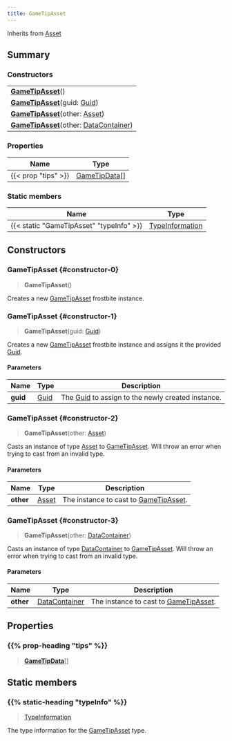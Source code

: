 ```yaml
---
title: GameTipAsset
---
```


Inherits from 
[Asset](/vext/ref/fb/asset)

## Summary
### Constructors
| |
| ----------- |
| **[GameTipAsset](#constructor-0)**() |
| **[GameTipAsset](#constructor-1)**(guid: [Guid](/vext/ref/shared/class/guid)) |
| **[GameTipAsset](#constructor-2)**(other: [Asset](/vext/ref/fb/asset)) |
| **[GameTipAsset](#constructor-3)**(other: [DataContainer](/vext/ref/shared/class/datacontainer)) |

### Properties
| Name | Type |
| ---- | ---- |
| {{< prop "tips" >}} | [GameTipData](/vext/ref/fb/gametipdata)[] |

### Static members
| Name | Type |
| ---- | ---- |
| {{< static "GameTipAsset" "typeInfo" >}} | [TypeInformation](/vext/ref/shared/class/typeinformation) |

## Constructors
### GameTipAsset {#constructor-0}
> **GameTipAsset**()

Creates a new [GameTipAsset](/vext/ref/fb/gametipasset) frostbite instance.

### GameTipAsset {#constructor-1}
> **GameTipAsset**(guid: [Guid](/vext/ref/shared/class/guid))

Creates a new [GameTipAsset](/vext/ref/fb/gametipasset) frostbite instance and assigns it the provided [Guid](/vext/ref/shared/class/guid).

#### Parameters
| Name | Type | Description |
| ---- | ---- | ----------- |
| **guid** | [Guid](/vext/ref/shared/class/guid) | The [Guid](/vext/ref/shared/class/guid) to assign to the newly created instance. |

### GameTipAsset {#constructor-2}
> **GameTipAsset**(other: [Asset](/vext/ref/fb/asset))

Casts an instance of type [Asset](/vext/ref/fb/asset) to [GameTipAsset](/vext/ref/fb/gametipasset). Will throw an error when trying to cast from an invalid type.

#### Parameters
| Name | Type | Description |
| ---- | ---- | ----------- |
| **other** | [Asset](/vext/ref/fb/asset) | The instance to cast to [GameTipAsset](/vext/ref/fb/gametipasset). |

### GameTipAsset {#constructor-3}
> **GameTipAsset**(other: [DataContainer](/vext/ref/shared/class/datacontainer))

Casts an instance of type [DataContainer](/vext/ref/shared/class/datacontainer) to [GameTipAsset](/vext/ref/fb/gametipasset). Will throw an error when trying to cast from an invalid type.

#### Parameters
| Name | Type | Description |
| ---- | ---- | ----------- |
| **other** | [DataContainer](/vext/ref/shared/class/datacontainer) | The instance to cast to [GameTipAsset](/vext/ref/fb/gametipasset). |

## Properties
### {{% prop-heading "tips" %}}
> **[GameTipData](/vext/ref/fb/gametipdata)**[]

## Static members
### {{% static-heading "typeInfo" %}}
> [TypeInformation](/vext/ref/shared/class/typeinformation)

The type information for the [GameTipAsset](/vext/ref/fb/gametipasset) type.

